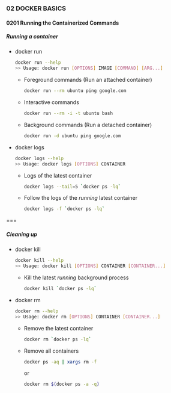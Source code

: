 ### 02 DOCKER BASICS
#### 0201 Running the Containerized Commands

##### Running a container

- docker run
  ```bash
  docker run --help
  >> Usage: docker run [OPTIONS] IMAGE [COMMAND] [ARG...]
  ```

  - Foreground commands (Run an attached container)
    ```bash
    docker run --rm ubuntu ping google.com
    ```

  - Interactive commands
    ```bash
    docker run --rm -i -t ubuntu bash
    ```

  - Background commands (Run a detached container)
    ```bash
    docker run -d ubuntu ping google.com
    ```

- docker logs
  ```bash
  docker logs --help
  >> Usage: docker logs [OPTIONS] CONTAINER
  ```

  - Logs of the latest container
    ```bash
    docker logs --tail=5 `docker ps -lq`
    ```

  - Follow the logs of the _running_ latest container
    ```bash
    docker logs -f `docker ps -lq`
    ```

===

##### Cleaning up

- docker kill
  ```bash
  docker kill --help
  >> Usage: docker kill [OPTIONS] CONTAINER [CONTAINER...]
  ```

  - Kill the latest _running_ background process

    ```bash
    docker kill `docker ps -lq`
    ```

- docker rm
  ```bash
  docker rm --help
  >> Usage: docker rm [OPTIONS] CONTAINER [CONTAINER...]
  ```

  - Remove the latest container
    ```bash
    docker rm `docker ps -lq`
    ```

  - Remove all containers
    ```bash
    docker ps -aq | xargs rm -f
    ```
    or
    ```bash
    docker rm $(docker ps -a -q)
    ```
